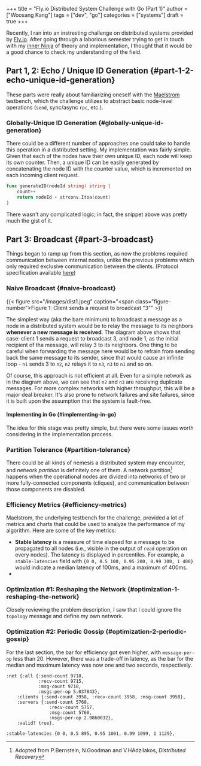 +++
title = "Fly.io Distributed System Challenge with Go (Part 1)"
author = ["Woosang Kang"]
tags = ["dev", "go"]
categories = ["systems"]
draft = true
+++

Recently, I ran into an instresting challenge on distributed systems provided by [Fly.io](https://fly.io/dist-sys/). After going through a laborious semester trying to get in touch with my [inner Ninja](https://www.cs.cornell.edu/courses/cs5414/2023sp/) of theory and implementation, I thought that it would be a good chance to check my understanding of the field.


## Part 1, 2: Echo / Unique ID Generation {#part-1-2-echo-unique-id-generation}

These parts were really about familiarizing oneself with the [Maelstrom](https://github.com/jepsen-io/maelstrom) testbench, which the challenge utilizes to abstract basic node-level operations (`send`, sync/async `rpc`, etc.).


### Globally-Unique ID Generation {#globally-unique-id-generation}

There could be a different number of approaches one could take to handle this operation in a distributed setting. My implementation was fairly simple. Given that each of the nodes have their own unique ID, each node will keep its own counter. Then, a unique ID can be easily generated by concatenating the node ID with the counter value, which is incremented on each incoming client request.

```go
func generateID(nodeId string) string {
	count++
	return nodeId + strconv.Itoa(count)
}
```

There wasn't any complicated logic; in fact, the snippet above was pretty much the gist of it.


## Part 3: Broadcast {#part-3-broadcast}

Things began to ramp up from this section, as now the problems required communication between internal nodes, unlike the previous problems which only required exclusive communication between the clients. (Protocol specification available [here](https://fly.io/dist-sys/3a/))


### Naive Broadcast {#naive-broadcast}

<a id="figure--dist1"></a>

{{< figure src="/images/dist1.jpeg" caption="<span class=\"figure-number\">Figure 1: </span>Client sends a request to broadcast \"3\"" >}}

The simplest way (aka the bare minimum) to broadcast a message as a node in a distributed system would be to relay the message to its neighbors **whenever a new message is received**. The diagram above shows that case: client 1 sends a request to broadcast 3, and node 1, as the initial recipient of tha message, will relay 3 to its neighbors. One thing to be careful when forwarding the message here would be to refrain from sending back the same message to its sender, since that would cause an infinite loop - `n1` sends 3 to `n2`, `n2` relays it to `n3`, `n3` to `n1` and so on.

Of course, this approach is not efficient at all. Even for a simple network as in the diagram above, we can see that `n2` and `n3` are receiving duplicate messages. For more complex networks with higher throughput, this will be a major deal breaker. It's also prone to network failures and site failures, since it is built upon the assumption that the system is fault-free.


#### Implementing in Go {#implementing-in-go}

The idea for this stage was pretty simple, but there were some issues worth considering in the implementation process.


### Partition Tolerance {#partition-tolerance}

There could be all kinds of nemesis a distributed system may encounter, and _network partition_ is definitely one of them. A network partition[^fn:1] happens when the operational nodes are divided into networks of two or more fully-connected components (cliques), and communication between those components are disabled.


### Efficiency Metrics {#efficiency-metrics}

Maelstrom, the underlying testbench for the challenge, provided a lot of metrics and charts that could be used to analyze the performance of my algorithm. Here are some of the key metrics:

-   **Stable latency** is a measure of time elapsed for a message to be propagated to all nodes (i.e., visible in the output of `read` operation on every nodes). The latency is displayed in percentiles. For example, a `stable-latencies` field with `{0 0, 0.5 100, 0.95 200, 0.99 300, 1 400}` would indicate a median latency of 100ms, and a maximum of 400ms.
-


### Optimization #1: Reshaping the Network {#optimization-1-reshaping-the-network}

Closely reviewing the problem description, I saw that I could ignore the `topology` message and define my own network.


### Optimization #2: Periodic Gossip {#optimization-2-periodic-gossip}

For the last section, the bar for efficiency got even higher, with `message-per-op` less than 20. However, there was a trade-off in latency, as the bar for the median and maximum latency was now one and two seconds, respectively.

```edn
:net {:all {:send-count 9718,
            :recv-count 9715,
            :msg-count 9718,
            :msgs-per-op 5.037843},
    :clients {:send-count 3958, :recv-count 3958, :msg-count 3958},
    :servers {:send-count 5760,
                :recv-count 5757,
                :msg-count 5760,
                :msgs-per-op 2.9860032},
    :valid? true},

:stable-latencies {0 0, 0.5 895, 0.95 1001, 0.99 1099, 1 1129},
```

[^fn:1]: Adopted from P.Bernstein, N.Goodman and V.HAdzilakos, _Distributed Recovery_